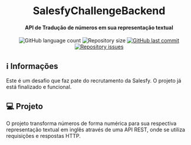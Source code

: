 <h1 align="center">SalesfyChallengeBackend</h1>
<h4 align="center">
  API de Tradução de números em sua representação textual
</h4>
<p align="center">
  <img alt="GitHub language count" src="https://img.shields.io/github/languages/count/KZTN/SalesfyChallengeBackend.svg">

  <img alt="Repository size" src="https://img.shields.io/github/repo-size/KZTN/SalesfyChallengeBackend.svg">
  
  <a href="https://github.com/KZTN/SalesfyChallengeBackend/commits/master">
    <img alt="GitHub last commit" src="https://img.shields.io/github/last-commit/KZTN/SalesfyChallengeBackend.svg">
  </a>

  <a href="https://github.com/KZTN/SalesfyChallengeBackend/issues">
    <img alt="Repository issues" src="https://img.shields.io/github/issues/KZTN/SalesfyChallengeBackend.svg">
  </a>

</p>

## ℹ️  Informações

Este é um desafio que faz pate do recrutamento da Salesfy. O projeto já está finalizado e funcional.

## 💻 Projeto

O projeto transforma números de forma numérica para sua respectiva representação textual em inglês através de uma API REST, onde se utiliza requisições e respostas HTTP.
